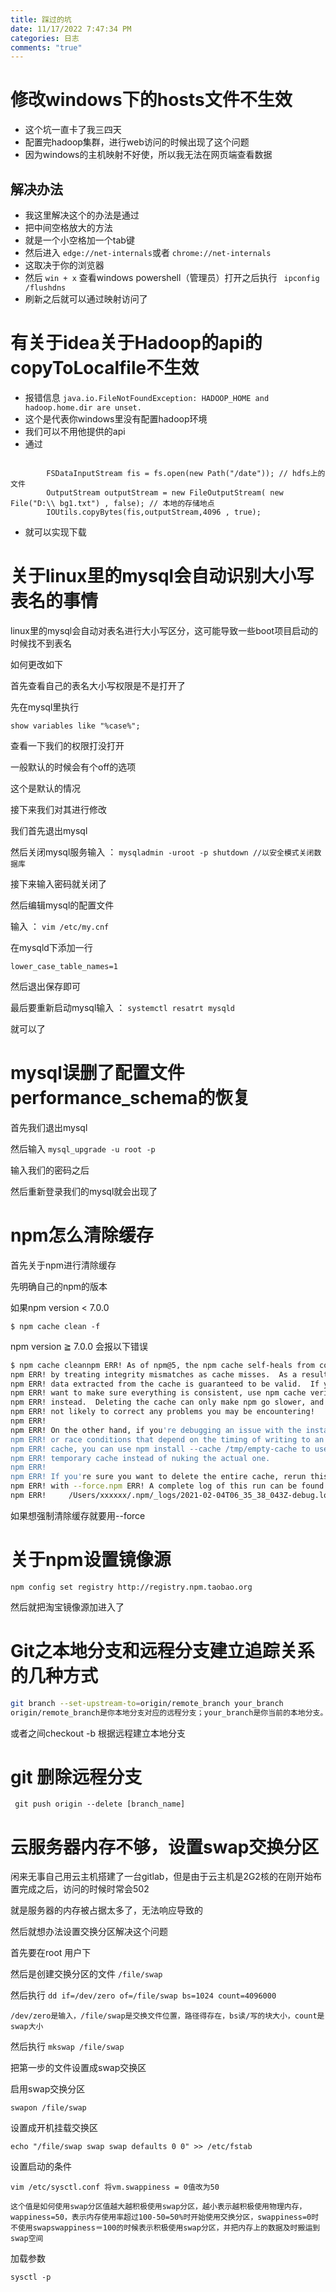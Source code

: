 ```yaml
---
title: 踩过的坑
date: 11/17/2022 7:47:34 PM   
categories: 日志
comments: "true"
---
```

# 修改windows下的hosts文件不生效

- 这个坑一直卡了我三四天
- 配置完hadoop集群，进行web访问的时候出现了这个问题
- 因为windows的主机映射不好使，所以我无法在网页端查看数据

## 解决办法

- 我这里解决这个的办法是通过
- 把中间空格放大的方法
- 就是一个小空格加一个tab键
- 然后进入 `edge://net-internals`或者 `chrome://net-internals`
- 这取决于你的浏览器
- 然后 `win + x` 查看windows powershell（管理员）打开之后执行 ` ipconfig /flushdns`
- 刷新之后就可以通过映射访问了

# 有关于idea关于Hadoop的api的copyToLocalfile不生效

- 报错信息 `java.io.FileNotFoundException: HADOOP_HOME and hadoop.home.dir are unset.`
- 这个是代表你windows里没有配置hadoop环境
- 我们可以不用他提供的api
- 通过

```

        FSDataInputStream fis = fs.open(new Path("/date")); // hdfs上的文件
        OutputStream outputStream = new FileOutputStream( new File("D:\\ bg1.txt") , false); // 本地的存储地点
        IOUtils.copyBytes(fis,outputStream,4096 , true);

```

- 就可以实现下载

# 关于linux里的mysql会自动识别大小写表名的事情

linux里的mysql会自动对表名进行大小写区分，这可能导致一些boot项目启动的时候找不到表名

如何更改如下

首先查看自己的表名大小写权限是不是打开了

先在mysql里执行

`show variables like "%case%";`

查看一下我们的权限打没打开

一般默认的时候会有个off的选项

这个是默认的情况

接下来我们对其进行修改

我们首先退出mysql

然后关闭mysql服务输入 ： `mysqladmin -uroot -p shutdown //以安全模式关闭数据库`

接下来输入密码就关闭了

然后编辑mysql的配置文件

输入 ： `vim /etc/my.cnf`

在mysqld下添加一行

`lower_case_table_names=1`

然后退出保存即可

最后要重新启动mysql输入 ： `systemctl resatrt mysqld`

就可以了

# mysql误删了配置文件 performance_schema的恢复

首先我们退出mysql

然后输入 `mysql_upgrade -u root -p `

输入我们的密码之后

然后重新登录我们的mysql就会出现了

# npm怎么清除缓存

首先关于npm进行清除缓存

先明确自己的npm的版本

如果npm version < 7.0.0

`$ npm cache clean -f`

npm version ≧ 7.0.0 会报以下错误

```bash
$ npm cache cleannpm ERR! As of npm@5, the npm cache self-heals from corruption issues
npm ERR! by treating integrity mismatches as cache misses.  As a result,
npm ERR! data extracted from the cache is guaranteed to be valid.  If you
npm ERR! want to make sure everything is consistent, use npm cache verify
npm ERR! instead.  Deleting the cache can only make npm go slower, and is
npm ERR! not likely to correct any problems you may be encountering!
npm ERR!
npm ERR! On the other hand, if you're debugging an issue with the installer,
npm ERR! or race conditions that depend on the timing of writing to an empty
npm ERR! cache, you can use npm install --cache /tmp/empty-cache to use a
npm ERR! temporary cache instead of nuking the actual one.
npm ERR!
npm ERR! If you're sure you want to delete the entire cache, rerun this command
npm ERR! with --force.npm ERR! A complete log of this run can be found in:
npm ERR!     /Users/xxxxxx/.npm/_logs/2021-02-04T06_35_38_043Z-debug.log
```

如果想强制清除缓存就要用--force

# 关于npm设置镜像源

`npm config set registry http://registry.npm.taobao.org`

然后就把淘宝镜像源加进入了

# Git之本地分支和远程分支建立追踪关系的几种方式

```bash
git branch --set-upstream-to=origin/remote_branch your_branch
origin/remote_branch是你本地分支对应的远程分支；your_branch是你当前的本地分支。
```

或者之间checkout -b 根据远程建立本地分支

# git 删除远程分支

` git push origin --delete [branch_name]`

# 云服务器内存不够，设置swap交换分区

闲来无事自己用云主机搭建了一台gitlab，但是由于云主机是2G2核的在刚开始布置完成之后，访问的时候时常会502

就是服务器的内存被占据太多了，无法响应导致的

然后就想办法设置交换分区解决这个问题

首先要在root 用户下

然后是创建交换分区的文件 `/file/swap`

然后执行 `dd if=/dev/zero of=/file/swap bs=1024 count=4096000`

```
/dev/zero是输入，/file/swap是交换文件位置，路径得存在，bs读/写的块大小，count是swap大小
```

然后执行 `mkswap /file/swap`

把第一步的文件设置成swap交换区

启用swap交换分区

`swapon /file/swap`

设置成开机挂载交换区

`echo "/file/swap swap swap defaults 0 0" >> /etc/fstab`

设置启动的条件

`vim /etc/sysctl.conf 将vm.swappiness = 0值改为50`

```
这个值是如何使用swap分区值越大越积极使用swap分区，越小表示越积极使用物理内存，wappiness=50，表示内存使用率超过100-50=50%时开始使用交换分区，swappiness=0时不使用swapswappiness＝100的时候表示积极使用swap分区，并把内存上的数据及时搬运到swap空间
```

加载参数

`sysctl -p`
